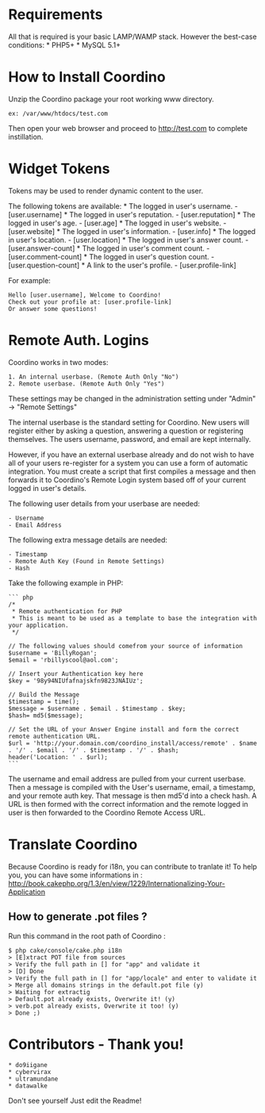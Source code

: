 
Requirements
==================================
All that is required is your basic LAMP/WAMP stack. 
However the best-case conditions:
	* PHP5+
	* MySQL 5.1+
	

How to Install Coordino
==================================
Unzip the Coordino package your root working www directory.

	ex: /var/www/htdocs/test.com
	
Then open your web browser and proceed to <http://test.com> to complete instillation.


Widget Tokens
==================================
Tokens may be used to render dynamic content to the user. 

The following tokens are available: 
	* The logged in user's username.       - [user.username]
	* The logged in user's reputation.     - [user.reputation]
	* The logged in user's age.            - [user.age]
	* The logged in user's website.        - [user.website]
	* The logged in user's information.    - [user.info]
	* The logged in user's location.       - [user.location]
	* The logged in user's answer count.   - [user.answer-count]
	* The logged in user's comment count.  - [user.comment-count]
	* The logged in user's question count. - [user.question-count]
	* A link to the user's profile.        - [user.profile-link]
	
For example:

	Hello [user.username], Welcome to Coordino!
	Check out your profile at: [user.profile-link]
	Or answer some questions!
	

Remote Auth. Logins
==================================
Coordino works in two modes: 

	1. An internal userbase. (Remote Auth Only "No")
	2. Remote userbase. (Remote Auth Only "Yes")

These settings may be changed in the administration setting under "Admin" -> "Remote Settings"

The internal userbase is the standard setting for Coordino. New users will register either by asking a question,
answering a question or registering themselves. The users username, password, and email are kept internally.

However, if you have an external userbase already and do not wish to have all of your users re-register for a system you can use a form of automatic integration. You must create a script that first compiles a message and then forwards it to Coordino's Remote Login system based off of your current logged in user's details.

The following user details from your userbase are needed:

	- Username
	- Email Address

The following extra message details are needed:

	- Timestamp
	- Remote Auth Key (Found in Remote Settings)
	- Hash

Take the following example in PHP:

	``` php
	/*
	 * Remote authentication for PHP
	 * This is meant to be used as a template to base the integration with your application.  
	 */

	// The following values should comefrom your source of information
	$username = 'BillyRogan';
	$email = 'rbillyscool@aol.com';

	// Insert your Authentication key here
	$key = '98y94NIUfafnajskfn9823JNAIUz'; 

	// Build the Message
	$timestamp = time();
	$message = $username . $email . $timestamp . $key;
	$hash= md5($message);
	
	// Set the URL of your Answer Engine install and form the correct remote authentication URL.
	$url = 'http://your.domain.com/coordino_install/access/remote' . $name . '/' . $email . '/' . $timestamp . '/' . $hash;
	header('Location: ' . $url);
	```

The username and email address are pulled from your current userbase. 
Then a message is compiled with the User's username, email, a timestamp, and your remote auth key. That message is then md5'd into a check hash. A URL is then formed with the correct information and the remote logged in user is then forwarded to the Coordino Remote Access URL.


Translate Coordino
==================================
Because Coordino is ready for i18n, you can contribute to tranlate it!
To help you, you can have some informations in :
<http://book.cakephp.org/1.3/en/view/1229/Internationalizing-Your-Application>

How to generate .pot files ?
----------------------------
Run this command in the root path of Coordino :

	$ php cake/console/cake.php i18n
	> [E]xtract POT file from sources
	> Verify the full path in [] for "app" and validate it
	> [D] Done
	> Verify the full path in [] for "app/locale" and enter to validate it
	> Merge all domains strings in the default.pot file (y)
	> Waiting for extractig
	> Default.pot already exists, Overwrite it! (y)
	> verb.pot already exists, Overwrite it too! (y)
	> Done ;)

Contributors - Thank you!
==================================

	* do9iigane
	* cybervirax
	* ultramundane
	* datawalke

Don't see yourself Just edit the Readme!
